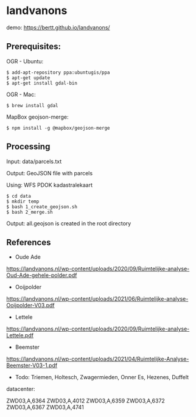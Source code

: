 # landvanons

demo: https://bertt.github.io/landvanons/

## Prerequisites:

OGR - Ubuntu:

```
$ add-apt-repository ppa:ubuntugis/ppa
$ apt-get update
$ apt-get install gdal-bin
```

OGR - Mac:

```
$ brew install gdal
```

MapBox geojson-merge:

```
$ npm install -g @mapbox/geojson-merge 
```

## Processing

Input: data/parcels.txt

Output: GeoJSON file with parcels

Using: WFS PDOK kadastralekaart

```
$ cd data
$ mkdir temp
$ bash 1_create_geojson.sh
$ bash 2_merge.sh
```

Output: all.geojson is created in the root directory

## References

- Oude Ade

https://landvanons.nl/wp-content/uploads/2020/09/Ruimtelijke-analyse-Oud-Ade-gehele-polder.pdf

- Ooijpolder

https://landvanons.nl/wp-content/uploads/2021/06/Ruimtelijke-analyse-Ooijpolder-V03.pdf

- Lettele

https://landvanons.nl/wp-content/uploads/2020/09/Ruimtelijke-analyse-Lettele.pdf

- Beemster

https://landvanons.nl/wp-content/uploads/2021/04/Ruimtelijke-Analyse-Beemster-V03-1.pdf

- Todo: Triemen, Holtesch, Zwagermieden, Onner Es, Hezenes, Duffelt


datacenter: 

ZWD03,A,6364
ZWD03,A,4012
ZWD03,A,6359
ZWD03,A,6372
ZWD03,A,6367
ZWD03,A,4741





